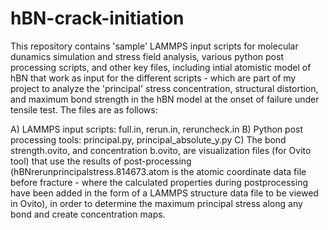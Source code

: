 # hBN-crack-initiation
This repository contains 'sample' LAMMPS input scripts for molecular dunamics simulation and stress field analysis, various python post processing scripts, and other key files, including intial atomistic model of hBN that work as input for the different scripts - which are part of my project to analyze the 'principal' stress concentration, structural distortion, and maximum bond strength in the hBN model at the onset of failure under tensile test.
The files are as follows:

A) LAMMPS input scripts: full.in, rerun.in, reruncheck.in
B) Python post processing tools: principal.py, principal_absolute_y.py
C) The bond strength.ovito, and concentration b.ovito, are visualization files (for Ovito tool) that use the results of post-processing (hBNrerunprincipalstress.814673.atom is the atomic coordinate data file before fracture - where the calculated properties during postprocessing have been added in the form of a LAMMPS structure data file to be viewed in Ovito), in order to determine the maximum principal stress along any bond and create concentration maps.

